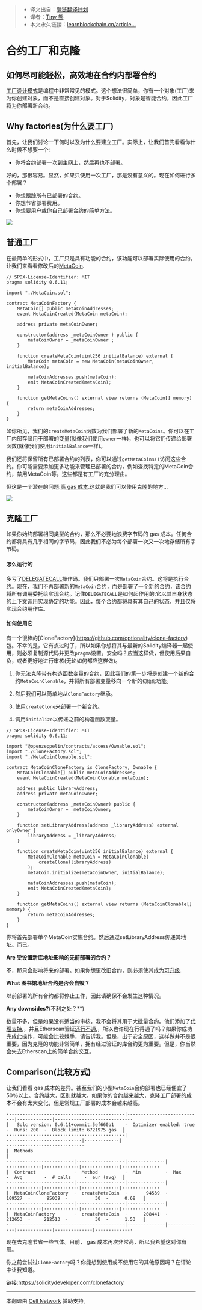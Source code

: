 > * 译文出自：[登链翻译计划](https://github.com/lbc-team/Pioneer)
> * 译者：[Tiny 熊](https://learnblockchain.cn/people/15)
> * 本文永久链接：[learnblockchain.cn/article…](https://learnblockchain.cn/article/1)

# 合约工厂和克隆

## 如何尽可能轻松，高效地在合约内部署合约


[工厂设计模式](https://en.wikipedia.org/wiki/Factory_method_pattern)是编程中非常常见的模式。这个想法很简单，你有一个对象(工厂)来为你创建对象，而不是直接创建对象。对于Solidity，对象是智能合约，因此工厂将为你部署新合约。


## Why factories(为什么要工厂)


首先，让我们讨论一下何时以及为什么要建立工厂。实际上，让我们首先看看你什么时候不想要一个:

* 你将合约部署一次到主网上，然后再也不部署。

好的，那很容易。显然，如果只使用一次工厂，那是没有意义的。现在如何进行多个部署？

* 你想跟踪所有已部署的合约。
* 你想节省部署费用。
* 你想要用户或你自己部署合约的简单方法。

![](https://img.learnblockchain.cn/2020/07/27/15958322619544.jpg)


## 普通工厂

在最简单的形式中，工厂只是具有功能的合约，该功能可以部署实际使用的合约。让我们来看看修改后的[MetaCoin](https://www.trufflesuite.com/boxes/metacoin).

```
// SPDX-License-Identifier: MIT
pragma solidity 0.6.11;

import "./MetaCoin.sol";

contract MetaCoinFactory {
    MetaCoin[] public metaCoinAddresses;
    event MetaCoinCreated(MetaCoin metaCoin);

    address private metaCoinOwner;

    constructor(address _metaCoinOwner ) public {
        metaCoinOwner = _metaCoinOwner ;
    }

    function createMetaCoin(uint256 initialBalance) external {
        MetaCoin metaCoin = new MetaCoin(metaCoinOwner, initialBalance);

        metaCoinAddresses.push(metaCoin);
        emit MetaCoinCreated(metaCoin);
    }

    function getMetaCoins() external view returns (MetaCoin[] memory) {
        return metaCoinAddresses;
    }
}
```


如你所见，我们的`createMetaCoin`函数为我们部署了新的`MetaCoins`。你可以在工厂内部存储用于部署的变量(就像我们使用`owner`一样)，也可以将它们传递给部署函数(就像我们使用`initialBalance`一样)。

我们还将保留所有已部署合约的列表，你可以通过`getMetaCoins()`访问这些合约。你可能需要添加更多功能来管理已部署的合约，例如查找特定的MetaCoin合约，禁用MetaCoin等。这些都是有工厂的充分理由。

但这是一个潜在的问题:[高 gas 成本](https://ethereum.stackexchange.com/q/84764/33305).这就是我们可以使用克隆的地方...

![](https://img.learnblockchain.cn/2020/07/27/15958323231518.jpg)


## 克隆工厂


如果你始终部署相同类型的合约，那么不必要地浪费字节码的 gas 成本。任何合约都将具有几乎相同的字节码，因此我们不必为每个部署一次又一次地存储所有字节码。

#### **怎么运行的**

多亏了[DELEGATECALL](https://eips.ethereum.org/EIPS/eip-7)操作码。我们只部署一次`MetaCoin`合约。这将是执行合约。现在，我们不再部署新的`MetaCoin`合约，而是部署了一个新的合约，该合约将所有调用委托给实现合约。记住`DELEGATECALL`是如何起作用的:它以其自身状态的上下文调用实现协定的功能。因此，每个合约都将具有其自己的状态，并且仅将实现合约用作库。

#### **如何使用它**

有一个很棒的[CloneFactory]​​(https://github.com/optionality/clone-factory)包。不幸的是，它有点过时了，所以如果你想将其与最新的Solidity编译器一起使用，则必须复制源代码并更改`pragma`设置。安全吗？应当这样做，但使用后果自负，或者更好地进行审核(无论如何都应这样做)。

1. 你无法克隆带有构造函数变量的合约，因此我们的第一步将是创建一个新的合约`MetaCoinClonable`，并将所有部署变量移向一个新的`初始化`功能。

2. 然后我们可以简单地从`CloneFactory`继承。
3. 使用`createClone`来部署一个新合约。
4. 调用`initialize`以传递之前的构造函数变量。


```
// SPDX-License-Identifier: MIT
pragma solidity 0.6.11;

import "@openzeppelin/contracts/access/Ownable.sol";
import "./CloneFactory.sol";
import "./MetaCoinClonable.sol";

contract MetaCoinCloneFactory is CloneFactory, Ownable {
    MetaCoinClonable[] public metaCoinAddresses;
    event MetaCoinCreated(MetaCoinClonable metaCoin);

    address public libraryAddress;
    address private metaCoinOwner;

    constructor(address _metaCoinOwner) public {
        metaCoinOwner = _metaCoinOwner;
    }

    function setLibraryAddress(address _libraryAddress) external onlyOwner {
        libraryAddress = _libraryAddress;
    }

    function createMetaCoin(uint256 initialBalance) external {
        MetaCoinClonable metaCoin = MetaCoinClonable(
            createClone(libraryAddress)
        );
        metaCoin.initialize(metaCoinOwner, initialBalance);

        metaCoinAddresses.push(metaCoin);
        emit MetaCoinCreated(metaCoin);
    }

    function getMetaCoins() external view returns (MetaCoinClonable[] memory) {
        return metaCoinAddresses;
    }
}
```

你将首先部署单个MetaCoin实施合约。然后通过setLibraryAddress传递其地址。而已。

**Are 受设置新库地址影响的先前部署的合约？**

不，那只会影响将来的部署。如果你想更改旧合约，则必须使其成为[可升级](https://hackernoon.com/how-to-make-smart-contracts-upgradable-2612e771d5a2).

**What 图书馆地址合约是否会自毁？**

以前部署的所有合约都将停止工作，因此请确保不会发生这种情况。

**Any downsides?**(不利之处？**)

数量不多，但是如果没有适当的审核，我不会将其用于大批量合约。他们添加了[代理支持](https://medium.com/etherscan-blog/and-finally-proxy-contract-support-on-etherscan-693e3da0714b),，并且Etherscan验证[还行不通](https://www.reddit.com/r/etherscan/comments/9uzw8i/eip1167_clonefactory_support/),，所以也许现在行得通了吗？如果你成功完成此操作，可能会比较棘手，请告诉我。但是，出于安全原因，这样做并不是很重要，因为克隆的功能非常简单，拥有经过验证的库合约更为重要。但是，你当然会失去Etherscan上的简单合约交互。


## Comparison(比较方式)


让我们看看 gas 成本的差异。甚至我们的小型`MetaCoin`合约部署也已经便宜了50％以上。合约越大，区别就越大。如果你的合约越来越大，克隆工厂部署的成本不会有太大变化，但是常规工厂部署的成本会越来越高。

```
·-------------------------------------------|----------------------------|-------------|----------------------------·
|   Solc version: 0.6.11+commit.5ef660b1    ·  Optimizer enabled: true   ·  Runs: 200  ·  Block limit: 6721975 gas  │
············································|····························|·············|·····························
|  Methods                                                                                                          │
·························|··················|··············|·············|·············|··············|··············
|  Contract              ·  Method          ·  Min         ·  Max        ·  Avg        ·  # calls     ·  eur (avg)  │
·························|··················|··············|·············|·············|··············|··············
|  MetaCoinCloneFactory  ·  createMetaCoin  ·       94539  ·     109527  ·      95039  ·          30  ·      0.68   │
·························|··················|··············|·············|·············|··············|··············
|  MetaCoinFactory       ·  createMetaCoin  ·      208441  ·     212653  ·     212513  ·          30  ·      1.53   │
·-------------------------------------------|--------------|-------------|-------------|--------------|-------------·
```


现在去克隆节省一些气体。目前， gas 成本再次非常高，所以我希望这对你有用。

你之前尝试过`CloneFactory`吗？你能想到使用或不使用它的其他原因吗？在评论中让我知道。

链接:https://soliditydeveloper.com/clonefactory

------
本翻译由 [Cell Network](https://www.cellnetwork.io/?utm_souce=learnblockchain) 赞助支持。